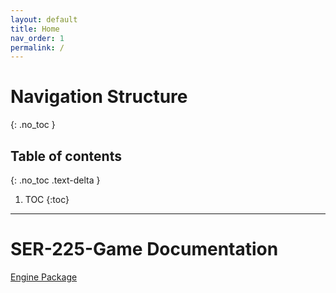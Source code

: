 ```yaml
---
layout: default
title: Home
nav_order: 1
permalink: /
---
```


# Navigation Structure
{: .no_toc }

## Table of contents
{: .no_toc .text-delta }

1. TOC
{:toc}

---

# SER-225-Game Documentation
[Engine Package](../Engine/engine.md)